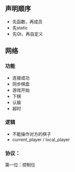 ## 声明顺序

- 先函数，再成员
- 先static
- 先Qt，再自定义

## 网络

### 功能

- 连接成功
- 同步棋盘
- 游戏开始
- 下棋
- 认输
- 超时

### 逻辑

- 不能操作对方的棋子
- current_player / local_player

### 协议：

第一位：控制位
